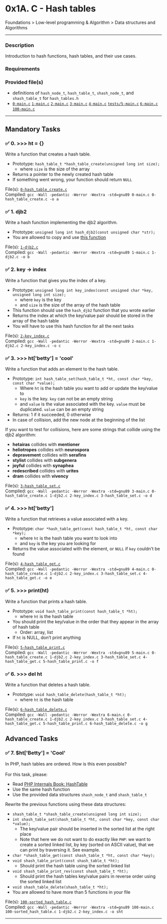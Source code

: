 # 0x1A. C - Hash tables
Foundations > Low-level programming & Algorithm > Data structures and Algorithms

---

### Description
Introduction to hash functions, hash tables, and their use cases.

### Requirements

### Provided file(s)
* definitions of `hash_node_t`, `hash_table_t`, `shash_node_t`, and `shash_table_t` for `hash_tables.h`
* [`0-main.c`](./tests/0-main.c) [`1-main.c`](./tests/1-main.c) [`2-main.c`](./tests/2-main.c) [`3-main.c`](./tests/3-main.c) [`4-main.c`](./tests/4-main.c) [`tests/5-main.c`](./tests/5-main.c) [`6-main.c`](./tests/6-main.c) [`100-main.c`](./tests/100-main.c)

---

## Mandatory Tasks

### :white_check_mark: 0. >>> ht = {}
Write a function that creates a hash table.

* Prototype: `hash_table_t *hash_table_create(unsigned long int size);`
    * where `size` is the size of the array
* Returns a pointer to the newly created hash table
* If something went wrong, your function should return `NULL`

File(s): [`0-hash_table_create.c`](./0-hash_table_create.c)\
Compiled: `gcc -Wall -pedantic -Werror -Wextra -std=gnu89 0-main.c 0-hash_table_create.c -o a`

### :white_check_mark: 1. djb2
Write a hash function implementing the djb2 algorithm.

* Prototype: `unsigned long int hash_djb2(const unsigned char *str);`
* You are allowed to copy and use [this function](https://gist.github.com/papamuziko/7bb52dfbb859fdffc4bd0f95b76f71e8)

File(s): [`1-djb2.c`](./1-djb2.c)\
Compiled: `gcc -Wall -pedantic -Werror -Wextra -std=gnu89 1-main.c 1-djb2.c -o b`

### :white_check_mark: 2. key -> index
Write a function that gives you the index of a key.

* Prototype: `unsigned long int key_index(const unsigned char *key, unsigned long int size);`
    * where `key` is the key
    * and `size` is the size of the array of the hash table
* This function should use the `hash_djb2` function that you wrote earlier
* Returns the index at which the key/value pair should be stored in the array of the hash table
* You will have to use this hash function for all the next tasks

File(s): [`2-key_index.c`](./2-key_index.c)\
Compiled: `gcc -Wall -pedantic -Werror -Wextra -std=gnu89 2-main.c 1-djb2.c 2-key_index.c -o c`

### :white_check_mark: 3. >>> ht['betty'] = 'cool'
Write a function that adds an element to the hash table.

* Prototype: `int hash_table_set(hash_table_t *ht, const char *key, const char *value);`
    * Where `ht` is the hash table you want to add or update the key/value to
    * `key` is the key. `key` can not be an empty string
    * and `value` is the value associated with the key. `value` must be duplicated. `value` can be an empty string
* Returns: 1 if it succeeded, 0 otherwise
* In case of collision, add the new node at the beginning of the list

If you want to test for collisions, here are some strings that collide using the djb2 algorithm:

* **hetairas** collides with **mentioner**
* **heliotropes** collides with **neurospora**
* **depravement** collides with **serafins**
* **stylist** collides with **subgenera**
* **joyful** collides with **synaphea**
* **redescribed** collides with **urites**
* **dram** collides with **vivency**

File(s): [`3-hash_table_set.c`](./3-hash_table_set.c)\
Compiled: `gcc -Wall -pedantic -Werror -Wextra -std=gnu89 3-main.c 0-hash_table_create.c 1-djb2.c 2-key_index.c 3-hash_table_set.c -o d`

### :white_check_mark: 4. >>> ht['betty']
Write a function that retrieves a value associated with a key.

* Prototype: `char *hash_table_get(const hash_table_t *ht, const char *key);`
    * where `ht` is the hash table you want to look into
    * and `key` is the key you are looking for
* Returns the value associated with the element, or `NULL` if `key` couldn’t be found

File(s): [`4-hash_table_get.c`](./4-hash_table_get.c)\
Compiled: `gcc -Wall -pedantic -Werror -Wextra -std=gnu89 4-main.c 0-hash_table_create.c 1-djb2.c 2-key_index.c 3-hash_table_set.c 4-hash_table_get.c -o e`

### :white_check_mark: 5. >>> print(ht)
Write a function that prints a hash table.

* Prototype: `void hash_table_print(const hash_table_t *ht);`
    * where `ht` is the hash table
* You should print the key/value in the order that they appear in the array of hash table
    * Order: array, list
* If `ht` is NULL, don’t print anything

File(s): [`5-hash_table_print.c`](./5-hash_table_print.c)\
Compiled: `gcc -Wall -pedantic -Werror -Wextra -std=gnu89 5-main.c 0-hash_table_create.c 1-djb2.c 2-key_index.c 3-hash_table_set.c 4-hash_table_get.c 5-hash_table_print.c -o f`

### :white_check_mark: 6. >>> del ht
Write a function that deletes a hash table.

* Prototype: `void hash_table_delete(hash_table_t *ht);`
    * where `ht` is the hash table

File(s): [`6-hash_table_delete.c`](./6-hash_table_delete.c)\
Compiled: `gcc -Wall -pedantic -Werror -Wextra 6-main.c 0-hash_table_create.c 1-djb2.c 2-key_index.c 3-hash_table_set.c 4-hash_table_get.c 5-hash_table_print.c 6-hash_table_delete.c -o g`

## Advanced Tasks

### :white_check_mark: 7. $ht['Betty'] = 'Cool'
In PHP, hash tables are ordered. How is this even possible?\
\
For this task, please:

* Read [PHP Internals Book: HashTable](https://www.phpinternalsbook.com/php5/hashtables/basic_structure.html)
* Use the same hash function
* Use the provided data structures `shash_node_t` and `shash_table_t`

Rewrite the previous functions using these data structures:

* `shash_table_t *shash_table_create(unsigned long int size);`
* `int shash_table_set(shash_table_t *ht, const char *key, const char *value);`
    * The key/value pair should be inserted in the sorted list at the right place
    * Note that here we do not want to do exactly like `PHP`: we want to create a sorted linked list, by key (sorted on ASCII value), that we can print by traversing it. See example.
* `char *shash_table_get(const shash_table_t *ht, const char *key);`
* `void shash_table_print(const shash_table_t *ht);`
    * Should print the hash table using the sorted linked list
* `void shash_table_print_rev(const shash_table_t *ht);`
    * Should print the hash tables key/value pairs in reverse order using the sorted linked list
* `void shash_table_delete(shash_table_t *ht);`
* You are allowed to have more than 5 functions in your file

File(s): [`100-sorted_hash_table.c`](./100-sorted_hash_table.c)\
Compiled: `gcc -Wall -pedantic -Werror -Wextra -std=gnu89 100-main.c 100-sorted_hash_table.c 1-djb2.c 2-key_index.c -o sht`

---

